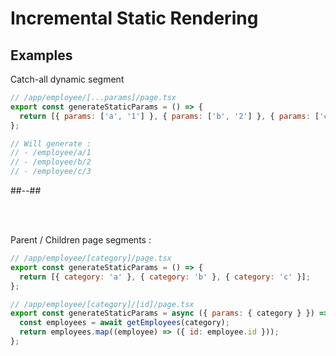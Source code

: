 <!-- .slide: class="two-column with-code " -->

# Incremental Static Rendering

## Examples

Catch-all dynamic segment

```js
// /app/employee/[...params]/page.tsx
export const generateStaticParams = () => {
  return [{ params: ['a', '1'] }, { params: ['b', '2'] }, { params: ['c', '3'] }];
};

// Will generate :
// - /employee/a/1
// - /employee/b/2
// - /employee/c/3
```

##--##

<br/> <br/>

Parent / Children page segments :

```js
// /app/employee/[category]/page.tsx
export const generateStaticParams = () => {
  return [{ category: 'a' }, { category: 'b' }, { category: 'c' }];
};
```

```js
// /app/employee/[category]/[id]/page.tsx
export const generateStaticParams = async ({ params: { category } }) => {
  const employees = await getEmployees(category);
  return employees.map((employee) => ({ id: employee.id }));
};
```
